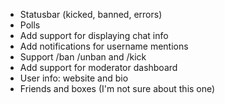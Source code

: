  * Statusbar (kicked, banned, errors)
 * Polls
 * Add support for displaying chat info
 * Add notifications for username mentions
 * Support /ban /unban and /kick
 * Add support for moderator dashboard
 * User info: website and bio
 * Friends and boxes (I'm not sure about this one)
